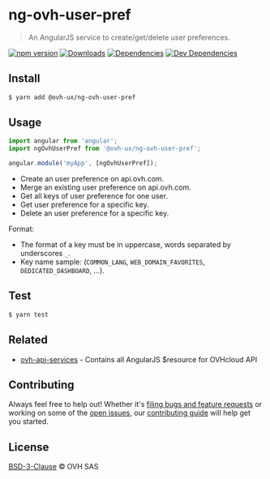 # ng-ovh-user-pref

> An AngularJS service to create/get/delete user preferences.

[![npm version](https://badgen.net/npm/v/@ovh-ux/ng-ovh-user-pref)](https://www.npmjs.com/package/@ovh-ux/ng-ovh-user-pref) [![Downloads](https://badgen.net/npm/dt/@ovh-ux/ng-ovh-user-pref)](https://npmjs.com/package/@ovh-ux/ng-ovh-user-pref) [![Dependencies](https://badgen.net/david/dep/ovh/manager/packages/components/ng-ovh-user-pref)](https://npmjs.com/package/@ovh-ux/ng-ovh-user-pref?activeTab=dependencies) [![Dev Dependencies](https://badgen.net/david/dev/ovh/manager/packages/components/ng-ovh-user-pref)](https://npmjs.com/package/@ovh-ux/ng-ovh-user-pref?activeTab=dependencies)

## Install

```sh
$ yarn add @ovh-ux/ng-ovh-user-pref
```

## Usage

```js
import angular from 'angular';
import ngOvhUserPref from '@ovh-ux/ng-ovh-user-pref';

angular.module('myApp', [ngOvhUserPref]);
```

- Create an user preference on api.ovh.com.
- Merge an existing user preference on api.ovh.com.
- Get all keys of user preference for one user.
- Get user preference for a specific key.
- Delete an user preference for a specific key.

Format:
- The format of a key must be in uppercase, words separated by underscores `_`.
- Key name sample: (`COMMON_LANG`, `WEB_DOMAIN_FAVORITES`, `DEDICATED_DASHBOARD`, ...).

## Test

```sh
$ yarn test
```

## Related

- [ovh-api-services](https://github.com/ovh-ux/ovh-api-services) - Contains all AngularJS $resource for OVHcloud API

## Contributing

Always feel free to help out! Whether it's [filing bugs and feature requests](https://github.com/ovh/manager/issues/new) or working on some of the [open issues](https://github.com/ovh/manager/issues), our [contributing guide](https://github.com/ovh/manager/blob/master/CONTRIBUTING.md) will help get you started.

## License

[BSD-3-Clause](LICENSE) © OVH SAS
